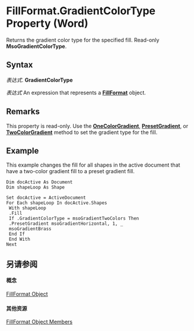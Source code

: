 
# FillFormat.GradientColorType Property (Word)

Returns the gradient color type for the specified fill. Read-only  **MsoGradientColorType**.


## Syntax

 _表达式_. **GradientColorType**

 _表达式_ An expression that represents a **[FillFormat](39205d07-9e37-1be1-ec4a-93ba8bac2f26.md)** object.


## Remarks

This property is read-only. Use the  **[OneColorGradient](993ae539-0051-cbf1-390b-4852aa97f5fb.md)**, **[PresetGradient](bffe754d-6593-9684-abf4-b5d1e9df720e.md)**, or **[TwoColorGradient](38a8a57c-0f5f-e54a-999e-87e0977196b8.md)** method to set the gradient type for the fill.


## Example

This example changes the fill for all shapes in the active document that have a two-color gradient fill to a preset gradient fill.


```
Dim docActive As Document 
Dim shapeLoop As Shape 
 
Set docActive = ActiveDocument 
For Each shapeLoop In docActive.Shapes 
 With shapeLoop 
 .Fill 
 If .GradientColorType = msoGradientTwoColors Then 
 .PresetGradient msoGradientHorizontal, 1, _ 
 msoGradientBrass 
 End If 
 End With 
Next
```


## 另请参阅


#### 概念


[FillFormat Object](39205d07-9e37-1be1-ec4a-93ba8bac2f26.md)
#### 其他资源


[FillFormat Object Members](http://msdn.microsoft.com/library/09251952-b63e-4886-d2fa-938e27dba15a%28Office.15%29.aspx)